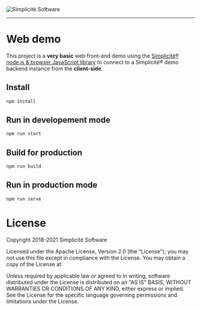 ![Simplicit&eacute; Software](https://www.simplicite.io/resources/logos/logo250.png)
* * *

Web demo
========

This project is a **very basic** web front-end demo using
the [Simplicit&eacute;&reg; node.js &amp; browser JavaScript library](https://github.com/simplicitesoftware/nodejs-api)
to connect to a Simplicit&eacute;&reg; demo backend instance from the **client-side**.

Install
-------

```bash
npm install
```

Run in developement mode
------------------------

```bash
npm run start
```

Build for production
--------------------

```bash
npm run build
```

Run in production mode
----------------------

```bash
npm run serve
```

License
=======

Copyright 2018-2021 Simplicit&eacute; Software

Licensed under the Apache License, Version 2.0 (the "License");
you may not use this file except in compliance with the License.
You may obtain a copy of the License at:

[](http://www.apache.org/licenses/LICENSE-2.0)

Unless required by applicable law or agreed to in writing, software
distributed under the License is distributed on an "AS IS" BASIS,
WITHOUT WARRANTIES OR CONDITIONS OF ANY KIND, either express or implied.
See the License for the specific language governing permissions and
limitations under the License.
